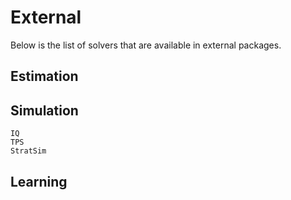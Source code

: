 # External

Below is the list of solvers that are available in external packages.

## Estimation

## Simulation

```@docs
IQ
TPS
StratSim
```

## Learning
